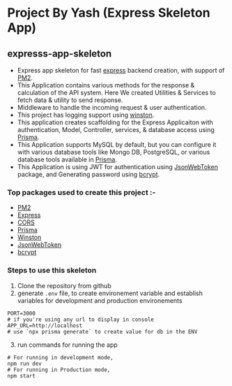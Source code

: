 # Project By Yash (Express Skeleton App)

## expresss-app-skeleton

- Express app skeleton for fast [express](https://expressjs.com/en/starter/installing.html) backend creation, with support of [PM2](https://pm2.keymetrics.io/docs/usage/quick-start/).
- This Application contains various methods for the response & calculation of the API system. Here We created Utilities & Services to fetch data & utility to send response.
- Middleware to handle the incoming request & user authentication.
- This project has logging support using [winston](https://github.com/winstonjs/winston).
- This application creates scaffolding for the Express Applicaiton with authentication, Model, Controller, services, & database access using [Prisma](https://www.prisma.io/docs).
- This Application supports MySQL by default, but you can configure it with various database tools like Mongo DB, PostgreSQL, or various database tools available in [Prisma](https://www.prisma.io/docs).
- This Application is using JWT for authentication using [JsonWebToken](https://www.npmjs.com/package/jsonwebtoken) package, and Generating password using [bcrypt](https://www.npmjs.com/package/bcrypt).

### Top packages used to create this project :-

- [PM2](https://pm2.keymetrics.io/docs/usage/quick-start/)
- [Express](https://expressjs.com/en/starter/installing.html)
- [CORS](https://expressjs.com/en/resources/middleware/cors.html)
- [Prisma](https://www.prisma.io/docs)
- [Winston](https://github.com/winstonjs/winston)
- [JsonWebToken](https://www.npmjs.com/package/jsonwebtoken)
- [bcrypt](https://www.npmjs.com/package/bcrypt)

### Steps to use this skeleton

1. Clone the repository from github
2. generate `.env` file, to create environement variable and establish variables for development and production environements

```env
PORT=3000
# if you're using any url to display in console
APP_URL=http://localhost
# use `npx prisma generate` to create value for db in the ENV
```

3. run commands for running the app

```shell
# For running in development mode,
npm run dev
# For running in Production mode,
npm start
```
